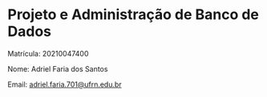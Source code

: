 # Projeto e Administração de Banco de Dados

Matrícula: 20210047400

Nome: Adriel Faria dos Santos

Email: adriel.faria.701@ufrn.edu.br
